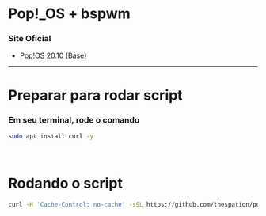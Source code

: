 # Pop!_OS + bspwm

### Site Oficial
- [Pop!OS 20.10 (Base)](https://pop.system76.com/)

<hr>

# Preparar para rodar script

### Em seu terminal, rode o comando
```bash
sudo apt install curl -y
```

<br/>

# Rodando o script

```bash
curl -H 'Cache-Control: no-cache' -sSL https://github.com/thespation/pop_bspwm/instalar.sh | bash
```

<br/>
